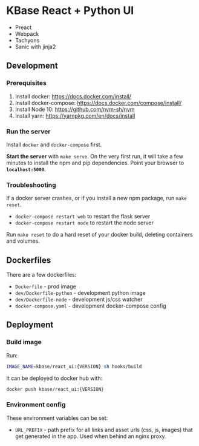 # KBase React + Python UI

* Preact
* Webpack
* Tachyons
* Sanic with jinja2

## Development

### Prerequisites

1. Install docker: https://docs.docker.com/install/
1. Install docker-compose: https://docs.docker.com/compose/install/
1. Install Node 10: https://github.com/nvm-sh/nvm
1. Install yarn: https://yarnpkg.com/en/docs/install

### Run the server

Install `docker` and `docker-compose` first.

**Start the server** with `make serve`. On the very first run, it will take a few minutes to install the npm and pip dependencies. Point your browser to **`localhost:5000`**.

### Troubleshooting

If a docker server crashes, or if you install a new npm package, run `make reset`.
* `docker-compose restart web` to restart the flask server
* `docker-compose restart node` to restart the node server

Run `make reset` to do a hard reset of your docker build, deleting containers and volumes.

## Dockerfiles

There are a few dockerfiles:

* `Dockerfile` - prod image
* `dev/Dockerfile-python` - development python image
* `dev/Dockerfile-node` - development js/css watcher
* `docker-compose.yaml` - development docker-compose config

## Deployment

### Build image

Run:

```sh
IMAGE_NAME=kbase/react_ui:{VERSION} sh hooks/build
```

It can be deployed to docker hub with:

```sh
docker push kbase/react_ui:{VERSION}
```

### Environment config

These environment variables can be set:

- `URL_PREFIX` - path prefix for all links and asset urls (css, js, images) that get generated in the app. Used when behind an nginx proxy.
